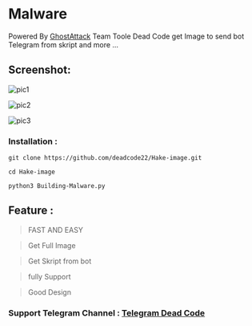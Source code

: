 # Malware
Powered By [GhostAttack](https://Telegram.me/Black_Code_22) Team
Toole Dead Code get Image to send bot Telegram from skript and more ...

## Screenshot:

![pic1](https://github.com/deadcode22/Hack-image/blob/main/1.jpg)

![pic2](https://github.com/deadcode22/Hack-image/blob/main/2.jpg)

![pic3](https://github.com/deadcode22/Hack-image/blob/main/3.jpg)

### Installation : 

` git clone https://github.com/deadcode22/Hake-image.git `

` cd Hake-image `

` python3 Building-Malware.py `

## Feature : 
> FAST AND EASY

> Get Full Image

> Get Skript from bot 

> fully Support 

> Good Design

### Support Telegram Channel : [Telegram Dead Code](https://t.me/Black_Code_22)
